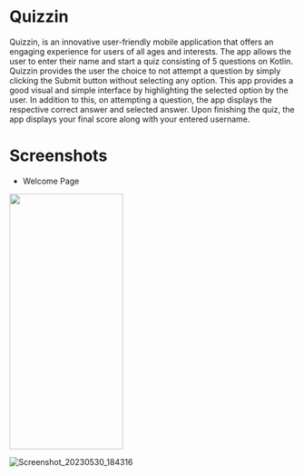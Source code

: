 # Quizzin
Quizzin, is an innovative user-friendly mobile application that offers an engaging experience for users of all ages and interests. The app allows the user to enter their name and start a quiz consisting of 5 questions on Kotlin. Quizzin provides the user the choice to not attempt a question by simply clicking the Submit button without selecting any option. This app provides a good visual and simple interface by highlighting the selected option by the user. In addition to this, on attempting a question, the app displays the respective correct answer and selected answer. Upon finishing the quiz, the app displays your final score along with your entered username.

# Screenshots

* Welcome Page

<img src = "https://github.com/Agrim2112/Quizzin/assets/128930038/6d357333-5814-49db-ab6b-ae6b4de6fe05" height =450 width =200> 


![Screenshot_20230530_184316](https://github.com/Agrim2112/Quizzin/assets/128930038/f5746bf4-c88b-4a20-907f-f5b036d678a3)
